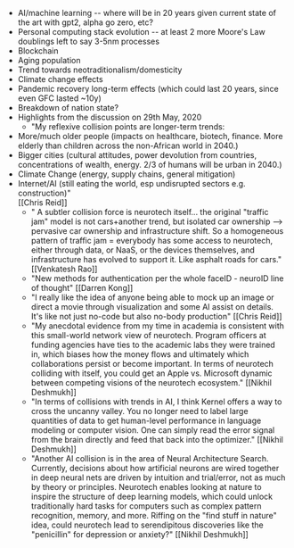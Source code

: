 - AI/machine learning -- where will be in 20 years given current state of the art with gpt2, alpha go zero, etc?
- Personal computing stack evolution -- at least 2 more Moore's Law doublings left to say 3-5nm processes
- Blockchain
- Aging population
- Trend towards neotraditionalism/domesticity
- Climate change effects
- Pandemic recovery long-term effects (which could last 20 years, since even GFC lasted ~10y)
- Breakdown of nation state?
- Highlights from the discussion on 29th May, 2020
    - "My reflexive collision points are longer-term trends:
- More/much older people (impacts on healthcare, biotech, finance. More elderly than children across the non-African world in 2040.)
- Bigger cities (cultural attitudes, power devolution from countries, concentrations of wealth, energy. 2/3 of humans will be urban in 2040.)
- Climate Change (energy, supply chains, general mitigation)
- Internet/AI (still eating the world, esp undisrupted sectors e.g. construction)"  
[[Chris Reid]]
    - " A subtler collision force is neurotech itself... the original "traffic jam" model is not cars+another trend, but isolated car ownership --> pervasive car ownership and infrastructure shift. So a homogeneous pattern of traffic jam = everybody has some access to neurotech, either through data, or NaaS, or the devices themselves, and infrastructure has evolved to support it. Like asphalt roads for cars." [[Venkatesh Rao]]
    - "New methods for authentication per the whole faceID - neuroID line of thought" [[Darren Kong]]
    - "I really like the idea of anyone being able to mock up an image or direct a movie through visualization and some AI assist on details. It's like not just no-code but also no-body production" [[Chris Reid]]
    - "My anecdotal evidence from my time in academia is consistent with this small-world network view of neurotech. Program officers at funding agencies have ties to the academic labs they were trained in, which biases how the money flows and ultimately which collaborations persist or become important.  In terms of neurotech colliding with itself, you could get an Apple vs. Microsoft dynamic between competing visions of the neurotech ecosystem." [[Nikhil Deshmukh]]
    - "In terms of collisions with trends in AI, I think Kernel offers a way to cross the uncanny valley. You no longer need to label large quantities of data to get human-level performance in language modeling or computer vision. One can simply read the error signal from the brain directly and feed that back into the optimizer." [[Nikhil Deshmukh]]
    - "Another AI collision is in the area of Neural Architecture Search. Currently, decisions about how artificial neurons are wired together in deep neural nets are driven by intuition and trial/error, not as much by theory or principles. Neurotech enables looking at nature to inspire the structure of deep learning models, which could unlock traditionally hard tasks for computers such as complex pattern recognition, memory, and more. Riffing on the "find stuff in nature" idea, could neurotech lead to serendipitous discoveries like the "penicillin" for depression or anxiety?" [[Nikhil Deshmukh]]
